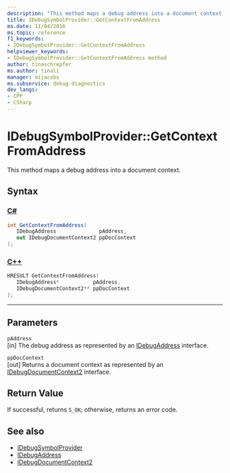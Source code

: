 ```yaml
---
description: "This method maps a debug address into a document context."
title: IDebugSymbolProvider::GetContextFromAddress
ms.date: 11/04/2016
ms.topic: reference
f1_keywords:
- IDebugSymbolProvider::GetContextFromAddress
helpviewer_keywords:
- IDebugSymbolProvider::GetContextFromAddress method
author: tinaschrepfer
ms.author: tinali
manager: mijacobs
ms.subservice: debug-diagnostics
dev_langs:
- CPP
- CSharp
---
```

# IDebugSymbolProvider::GetContextFromAddress

This method maps a debug address into a document context.

## Syntax

### [C#](#tab/csharp)
```csharp
int GetContextFromAddress(
   IDebugAddress              pAddress,
   out IDebugDocumentContext2 ppDocContext
);
```
### [C++](#tab/cpp)
```cpp
HRESULT GetContextFromAddress( 
   IDebugAddress*           pAddress,
   IDebugDocumentContext2** ppDocContext
);
```
---

## Parameters
`pAddress`\
[in] The debug address as represented by an [IDebugAddress](../../../extensibility/debugger/reference/idebugaddress.md) interface.

`ppDocContext`\
[out] Returns a document context as represented by an [IDebugDocumentContext2](../../../extensibility/debugger/reference/idebugdocumentcontext2.md) interface.

## Return Value
 If successful, returns `S_OK`; otherwise, returns an error code.

## See also
- [IDebugSymbolProvider](../../../extensibility/debugger/reference/idebugsymbolprovider.md)
- [IDebugAddress](../../../extensibility/debugger/reference/idebugaddress.md)
- [IDebugDocumentContext2](../../../extensibility/debugger/reference/idebugdocumentcontext2.md)
